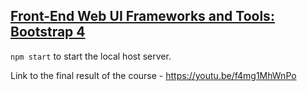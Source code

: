## [Front-End Web UI Frameworks and Tools: Bootstrap 4](https://www.coursera.org/learn/bootstrap-4)

`npm start` to start the local host server.

Link to the final result of the course - https://youtu.be/f4mg1MhWnPo
